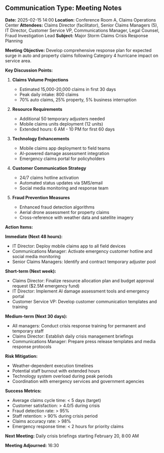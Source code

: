 ## Communication Type: Meeting Notes

**Date:** 2025-02-15 14:00
**Location:** Conference Room A, Claims Operations Center
**Attendees:** Claims Director (facilitator), Senior Claims Managers (5), IT Director, Customer Service VP, Communications Manager, Legal Counsel, Fraud Investigation Lead
**Subject:** Major Storm Claims Crisis Response Planning

**Meeting Objective:**
Develop comprehensive response plan for expected surge in auto and property claims following Category 4 hurricane impact on service area.

**Key Discussion Points:**

1. **Claims Volume Projections**
   - Estimated 15,000-20,000 claims in first 30 days
   - Peak daily intake: 800 claims
   - 70% auto claims, 25% property, 5% business interruption

2. **Resource Requirements**
   - Additional 50 temporary adjusters needed
   - Mobile claims units deployment (12 units)
   - Extended hours: 6 AM - 10 PM for first 60 days

3. **Technology Enhancements**
   - Mobile claims app deployment to field teams
   - AI-powered damage assessment integration
   - Emergency claims portal for policyholders

4. **Customer Communication Strategy**
   - 24/7 claims hotline activation
   - Automated status updates via SMS/email
   - Social media monitoring and response team

5. **Fraud Prevention Measures**
   - Enhanced fraud detection algorithms
   - Aerial drone assessment for property claims
   - Cross-reference with weather data and satellite imagery

**Action Items:**

**Immediate (Next 48 hours):**
- IT Director: Deploy mobile claims app to all field devices
- Communications Manager: Activate emergency customer hotline and social media monitoring
- Senior Claims Managers: Identify and contract temporary adjuster pool

**Short-term (Next week):**
- Claims Director: Finalize resource allocation plan and budget approval request ($2.5M emergency fund)
- IT Director: Implement AI damage assessment tools and emergency portal
- Customer Service VP: Develop customer communication templates and training

**Medium-term (Next 30 days):**
- All managers: Conduct crisis response training for permanent and temporary staff
- Claims Director: Establish daily crisis management briefings
- Communications Manager: Prepare press release templates and media response protocols

**Risk Mitigation:**
- Weather-dependent execution timelines
- Potential staff burnout with extended hours
- Technology system overload during peak periods
- Coordination with emergency services and government agencies

**Success Metrics:**
- Average claims cycle time: < 5 days (target)
- Customer satisfaction: > 4.0/5 during crisis
- Fraud detection rate: > 95%
- Staff retention: > 90% during crisis period
- Claims accuracy rate: > 98%
- Emergency response time: < 2 hours for priority claims

**Next Meeting:** Daily crisis briefings starting February 20, 8:00 AM

**Meeting Adjourned:** 16:30